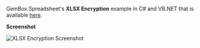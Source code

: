 GemBox.Spreadsheet's **XLSX Encryption** example in C# and VB.NET that is available [here](https://www.gemboxsoftware.com/spreadsheet/examples/c-sharp-vb-net-excel-encryption/701).

**Screenshot**

![XLSX Encryption Screenshot](https://www.gemboxsoftware.com/Spreadsheet/Examples/Content/Protection/XLSXEncryption/XlsxEncryption.png)